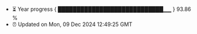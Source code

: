 - ⏳ Year progress { ████████████████████████████▁▁ } 93.86 %
- ⏰ Updated on Mon, 09 Dec 2024 12:49:25 GMT

